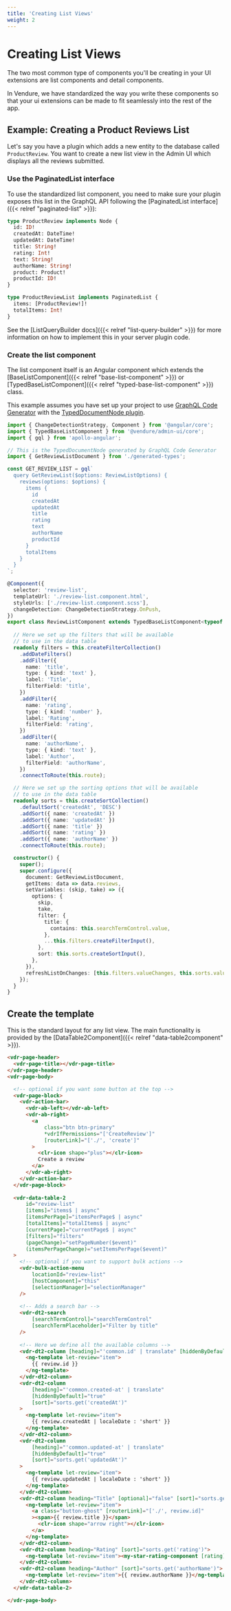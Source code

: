 ```yaml
---
title: 'Creating List Views'
weight: 2
---
```


# Creating List Views

The two most common type of components you'll be creating in your UI extensions are list components and detail components.

In Vendure, we have standardized the way you write these components so that your ui extensions can be made to fit seamlessly into the rest of the app.

## Example: Creating a Product Reviews List

Let's say you have a plugin which adds a new entity to the database called `ProductReview`. You want to create a new list view in the Admin UI which displays all the reviews submitted.

### Use the PaginatedList interface

To use the standardized list component, you need to make sure your plugin exposes this list in the GraphQL API following the [PaginatedList interface]({{< relref "paginated-list" >}}):

```GraphQL
type ProductReview implements Node {
  id: ID!
  createdAt: DateTime!
  updatedAt: DateTime!
  title: String!
  rating: Int!
  text: String!
  authorName: String!
  product: Product!
  productId: ID!  
}

type ProductReviewList implements PaginatedList {
  items: [ProductReview!]!
  totalItems: Int!
}
```

See the [ListQueryBuilder docs]({{< relref "list-query-builder" >}}) for more information on how to implement this in your server plugin code.

### Create the list component

The list component itself is an Angular component which extends the [BaseListComponent]({{< relref "base-list-component" >}}) or [TypedBaseListComponent]({{< relref "typed-base-list-component" >}}) class.

This example assumes you have set up your project to use [GraphQL Code Generator](https://the-guild.dev/graphql/codegen) with the [TypedDocumentNode plugin](https://the-guild.dev/graphql/codegen/plugins/typescript/typed-document-node).

```TypeScript
import { ChangeDetectionStrategy, Component } from '@angular/core';
import { TypedBaseListComponent } from '@vendure/admin-ui/core';
import { gql } from 'apollo-angular';

// This is the TypedDocumentNode generated by GraphQL Code Generator
import { GetReviewListDocument } from './generated-types';

const GET_REVIEW_LIST = gql`
  query GetReviewList($options: ReviewListOptions) {
    reviews(options: $options) {
      items {
        id
        createdAt
        updatedAt
        title
        rating
        text
        authorName
        productId
      }
      totalItems
    }
  }
`;

@Component({
  selector: 'review-list',
  templateUrl: './review-list.component.html',
  styleUrls: ['./review-list.component.scss'],
  changeDetection: ChangeDetectionStrategy.OnPush,
})
export class ReviewListComponent extends TypedBaseListComponent<typeof GetReviewListDocument, 'reviews'> {
  
  // Here we set up the filters that will be available
  // to use in the data table
  readonly filters = this.createFilterCollection()
    .addDateFilters()
    .addFilter({
      name: 'title',
      type: { kind: 'text' },
      label: 'Title',
      filterField: 'title',
    })
    .addFilter({
      name: 'rating',
      type: { kind: 'number' },
      label: 'Rating',
      filterField: 'rating',
    })
    .addFilter({
      name: 'authorName',
      type: { kind: 'text' },
      label: 'Author',
      filterField: 'authorName',
    })
    .connectToRoute(this.route);

  // Here we set up the sorting options that will be available
  // to use in the data table
  readonly sorts = this.createSortCollection()
    .defaultSort('createdAt', 'DESC')
    .addSort({ name: 'createdAt' })
    .addSort({ name: 'updatedAt' })
    .addSort({ name: 'title' })
    .addSort({ name: 'rating' })
    .addSort({ name: 'authorName' })
    .connectToRoute(this.route);

  constructor() {
    super();
    super.configure({
      document: GetReviewListDocument,
      getItems: data => data.reviews,
      setVariables: (skip, take) => ({
        options: {
          skip,
          take,
          filter: {
            title: {
              contains: this.searchTermControl.value,
            },
            ...this.filters.createFilterInput(),
          },
          sort: this.sorts.createSortInput(),
        },
      }),
      refreshListOnChanges: [this.filters.valueChanges, this.sorts.valueChanges],
    });
  }
}
```

## Create the template

This is the standard layout for any list view. The main functionality is provided by the [DataTable2Component]({{< relref "data-table2component" >}}).

```html
<vdr-page-header>
  <vdr-page-title></vdr-page-title>
</vdr-page-header>
<vdr-page-body>

  <!-- optional if you want some button at the top -->
  <vdr-page-block>
    <vdr-action-bar>
      <vdr-ab-left></vdr-ab-left>
      <vdr-ab-right>
        <a
            class="btn btn-primary"
            *vdrIfPermissions="['CreateReview']"
            [routerLink]="['./', 'create']"
        >
          <clr-icon shape="plus"></clr-icon>
          Create a review
        </a>
      </vdr-ab-right>
    </vdr-action-bar>
  </vdr-page-block>
  
  <vdr-data-table-2
      id="review-list"
      [items]="items$ | async"
      [itemsPerPage]="itemsPerPage$ | async"
      [totalItems]="totalItems$ | async"
      [currentPage]="currentPage$ | async"
      [filters]="filters"
      (pageChange)="setPageNumber($event)"
      (itemsPerPageChange)="setItemsPerPage($event)"
  >
    <!-- optional if you want to support bulk actions -->
    <vdr-bulk-action-menu
        locationId="review-list"
        [hostComponent]="this"
        [selectionManager]="selectionManager"
    />
    
    <!-- Adds a search bar -->
    <vdr-dt2-search
        [searchTermControl]="searchTermControl"
        [searchTermPlaceholder]="Filter by title"
    />
    
    <!-- Here we define all the available columns -->
    <vdr-dt2-column [heading]="'common.id' | translate" [hiddenByDefault]="true">
      <ng-template let-review="item">
        {{ review.id }}
      </ng-template>
    </vdr-dt2-column>
    <vdr-dt2-column
        [heading]="'common.created-at' | translate"
        [hiddenByDefault]="true"
        [sort]="sorts.get('createdAt')"
    >
      <ng-template let-review="item">
        {{ review.createdAt | localeDate : 'short' }}
      </ng-template>
    </vdr-dt2-column>
    <vdr-dt2-column
        [heading]="'common.updated-at' | translate"
        [hiddenByDefault]="true"
        [sort]="sorts.get('updatedAt')"
    >
      <ng-template let-review="item">
        {{ review.updatedAt | localeDate : 'short' }}
      </ng-template>
    </vdr-dt2-column>
    <vdr-dt2-column heading="Title" [optional]="false" [sort]="sorts.get('title')">
      <ng-template let-review="item">
        <a class="button-ghost" [routerLink]="['./', review.id]"
        ><span>{{ review.title }}</span>
          <clr-icon shape="arrow right"></clr-icon>
        </a>
      </ng-template>
    </vdr-dt2-column>
    <vdr-dt2-column heading="Rating" [sort]="sorts.get('rating')">
      <ng-template let-review="item"><my-star-rating-component [rating]="review.rating"  /></ng-template>
    </vdr-dt2-column>
    <vdr-dt2-column heading="Author" [sort]="sorts.get('authorName')">
      <ng-template let-review="item">{{ review.authorName }}</ng-template>
    </vdr-dt2-column>
  </vdr-data-table-2>

</vdr-page-body>
```
